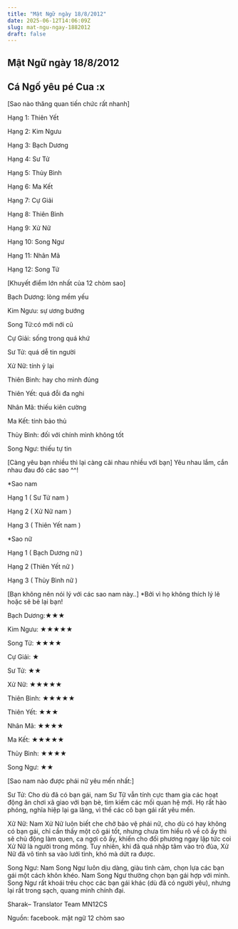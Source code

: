 ```yaml
---
title: "Mật Ngữ ngày 18/8/2012"
date: 2025-06-12T14:06:09Z
slug: mat-ngu-ngay-1882012
draft: false
---
```


## Mật Ngữ ngày 18/8/2012

## Cá Ngố yêu pé Cua :x

[Sao nào thăng quan tiến chức rất nhanh]
 

 
 Hạng 1: Thiên Yết

 Hạng 2: Kim Ngưu

 Hạng 3: Bạch Dương

 Hạng 4: Sư Tử

 Hạng 5: Thủy Bình

 Hạng 6: Ma Kết

 Hạng 7: Cự Giải

 Hạng 8: Thiên Bình

 Hạng 9: Xử Nữ

 Hạng 10: Song Ngư

 Hạng 11: Nhân Mã

 Hạng 12: Song Tử
 
 
 
[Khuyết điểm lớn nhất của 12 chòm sao]
 

 
 Bạch Dương: lòng mềm yếu

 Kim Ngưu: sự ương bướng

 Song Tử:có mới nới cũ

 Cự Giải: sống trong quá khứ

 Sư Tử: quá dễ tin người

 Xử Nữ: tính ỷ lại

 Thiên Bình: hay cho mình đúng

 Thiên Yết: quá đỗi đa nghi

 Nhân Mã: thiếu kiên cường

 Ma Kết: tính bảo thủ 

 Thủy Bình: đối với chính mình không tốt

 Song Ngư: thiếu tự tin
 
 
 
[Càng yêu bạn nhiều thì lại càng cãi nhau nhiều với bạn]
 Yêu nhau lắm, cắn nhau đau đó các sao ^^!
 

 
 *Sao nam

 Hạng 1 ( Sư Tử nam )

 Hạng 2 ( Xử Nữ nam )

 Hạng 3 ( Thiên Yết nam )

 *Sao nữ

 Hạng 1 ( Bạch Dương nữ )

 Hạng 2 (Thiên Yết nữ )

 Hạng 3 ( Thủy Bình nữ )
 
 
 
[Bạn không nên nói lý với các sao nam này..]
 *Bởi vì họ không thích lý lẽ hoặc sẽ bẻ lại bạn!
 

 
 Bạch Dương:★★★

 Kim Ngưu: ★★★★★

 Song Tử: ★★★★

 Cự Giải: ★

 Sư Tử: ★★

 Xử Nữ: ★★★★★

 Thiên Bình: ★★★★★

 Thiên Yết: ★★★

 Nhân Mã: ★★★★

 Ma Kết: ★★★★★

 Thủy Bình: ★★★★

 Song Ngư: ★★
 
 
 
[Sao nam nào được phái nữ yêu mến nhất:]
 

 
 Sư Tử: Cho dù đã có bạn gái, nam Sư Tữ vẫn tính cực tham gia các hoạt động ăn chơi xã giao với bạn bè, tìm kiếm các mối quan hệ mới. Họ rất hào phóng, nghĩa hiệp lại ga lăng, vì thế các cô bạn gái rất yêu mến.

 Xữ Nữ: Nam Xử Nữ luôn biết che chở bảo vệ phái nữ, cho dù có hay không có bạn gái, chỉ cần thấy một cô gái tốt, nhưng chưa tìm hiểu rõ về cô ấy thì sẽ chủ động làm quen, ca ngợi cô ấy, khiến cho đối phương ngay lập tức coi Xử Nữ là người trong mông. Tuy nhiên, khi đã quá nhập tâm vào trò đùa, Xử Nữ đã vô tình sa vào lưới tình, khó mà dứt ra được.

 Song Ngư: Nam Song Ngư luôn dịu dàng, giàu tình cảm, chọn lựa các bạn gái một cách khôn khéo. Nam Song Ngư thường chọn bạn gái hợp với mình. Song Ngư rất khoái trêu chọc các bạn gái khác (dù đã có người yêu), nhưng lại rất trong sạch, quang minh chính đại.

 Sharak– Translator Team MN12CS
 
Nguồn: facebook. mật ngữ 12 chòm sao